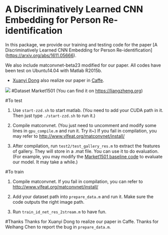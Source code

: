 # A Discriminatively Learned CNN Embedding for Person Re-identification

In this package, we provide our training and testing code for the paper [A Discriminatively Learned CNN Embedding for Person Re-identification] (https://arxiv.org/abs/1611.05666).
 
We also include matconvnet-beta23 modified for our paper. All codes have been test on Ubuntu14.04 with Matlab R2015b.

* [Xuanyi Dong](https://github.com/D-X-Y) also realize our paper in [Caffe](https://github.com/D-X-Y/caffe-reid).

![](https://github.com/layumi/2016_person_re-ID/blob/master/dis2016.jpg)
#Dataset
Market1501 (You can find it on https://liangzheng.org)

#To test
1. Use `start-zzd.sh` to start matlab. (You need to add your CUDA path in it. Then just type `./start-zzd.sh` to run it.)

2. Compile matconvnet. (You just need to uncomment and modify some lines in `gpu_compile.m` and run it. Try it~)
If you fail in compilation, you may refer to http://www.vlfeat.org/matconvnet/install/

3. After compilation, run `test2/test_gallery_res.m` to extract the features of gallery. They will store in a .mat file. You can use it to do evaluation.
(For example, you may modify the [Market1501 baseline code](http://www.liangzheng.org/Project/project_reid.html) to evaluate our model. It may take a while.)

#To train
1. Compile matconvnet. If you fail in compilation, you can refer to http://www.vlfeat.org/matconvnet/install/

2. Add your dataset path into `prepare_data.m` and run it. Make sure the code outputs the right image path.

3. Run `train_id_net_res_2stream.m` to have fun.

#Thanks
Thanks for Xuanyi Dong to realize our paper in Caffe.
Thanks for Weihang Chen to report the bug in `prepare_data.m`.